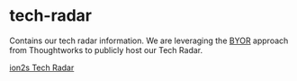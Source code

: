 # tech-radar
Contains our tech radar information. We are leveraging the [BYOR](https://www.thoughtworks.com/radar/byor) approach from Thoughtworks to publicly host our Tech Radar.

[ion2s Tech Radar](https://radar.thoughtworks.com/?documentId=https%3A%2F%2Fraw.githubusercontent.com%2Fion2s-gmbh%2Ftech-radar%2Frefs%2Fheads%2Fmain%2Fdata.csv)
